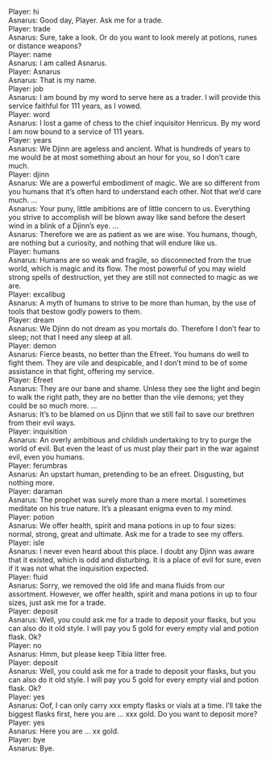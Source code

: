 Player: hi  
Asnarus: Good day, Player. Ask me for a trade.  
Player: trade  
Asnarus: Sure, take a look. Or do you want to look merely at potions, runes or distance weapons?  
Player: name  
Asnarus: I am called Asnarus.  
Player: Asnarus  
Asnarus: That is my name.  
Player: job  
Asnarus: I am bound by my word to serve here as a trader. I will provide this service faithful for 111 years, as I vowed.  
Player: word  
Asnarus: I lost a game of chess to the chief inquisitor Henricus. By my word I am now bound to a service of 111 years.  
Player: years  
Asnarus: We Djinn are ageless and ancient. What is hundreds of years to me would be at most something about an hour for you, so I don’t care much.  
Player: djinn  
Asnarus: We are a powerful embodiment of magic. We are so different from you humans that it’s often hard to understand each other. Not that we’d care much. …  
Asnarus: Your puny, little ambitions are of little concern to us. Everything you strive to accomplish will be blown away like sand before the desert wind in a blink of a Djinn’s eye. …  
Asnarus: Therefore we are as patient as we are wise. You humans, though, are nothing but a curiosity, and nothing that will endure like us.  
Player: humans  
Asnarus: Humans are so weak and fragile, so disconnected from the true world, which is magic and its flow. The most powerful of you may wield strong spells of destruction, yet they are still not connected to magic as we are.  
Player: excalibug  
Asnarus: A myth of humans to strive to be more than human, by the use of tools that bestow godly powers to them.  
Player: dream  
Asnarus: We Djinn do not dream as you mortals do. Therefore I don’t fear to sleep; not that I need any sleep at all.  
Player: demon  
Asnarus: Fierce beasts, no better than the Efreet. You humans do well to fight them. They are vile and despicable, and I don’t mind to be of some assistance in that fight, offering my service.  
Player: Efreet  
Asnarus: They are our bane and shame. Unless they see the light and begin to walk the right path, they are no better than the vile demons; yet they could be so much more. …  
Asnarus: It’s to be blamed on us Djinn that we still fail to save our brethren from their evil ways.  
Player: inquisition  
Asnarus: An overly ambitious and childish undertaking to try to purge the world of evil. But even the least of us must play their part in the war against evil, even you humans.  
Player: ferumbras  
Asnarus: An upstart human, pretending to be an efreet. Disgusting, but nothing more.  
Player: daraman  
Asnarus: The prophet was surely more than a mere mortal. I sometimes meditate on his true nature. It’s a pleasant enigma even to my mind.  
Player: potion  
Asnarus: We offer health, spirit and mana potions in up to four sizes: normal, strong, great and ultimate. Ask me for a trade to see my offers.  
Player: isle  
Asnarus: I never even heard about this place. I doubt any Djinn was aware that it existed, which is odd and disturbing. It is a place of evil for sure, even if it was not what the inquisition expected.  
Player: fluid  
Asnarus: Sorry, we removed the old life and mana fluids from our assortment. However, we offer health, spirit and mana potions in up to four sizes, just ask me for a trade.  
Player: deposit  
Asnarus: Well, you could ask me for a trade to deposit your flasks, but you can also do it old style. I will pay you 5 gold for every empty vial and potion flask. Ok?  
Player: no  
Asnarus: Hmm, but please keep Tibia litter free.  
Player: deposit  
Asnarus: Well, you could ask me for a trade to deposit your flasks, but you can also do it old style. I will pay you 5 gold for every empty vial and potion flask. Ok?  
Player: yes  
Asnarus: Oof, I can only carry xxx empty flasks or vials at a time. I’ll take the biggest flasks first, here you are … xxx gold. Do you want to deposit more?  
Player: yes  
Asnarus: Here you are … xx gold.  
Player: bye  
Asnarus: Bye.  
